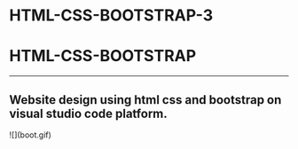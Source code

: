 # HTML-CSS-BOOTSTRAP-3
<h1><b>HTML-CSS-BOOTSTRAP</b></h1>
<hr>
<h2>Website design using html css and bootstrap on visual studio code platform.</h2>
![](boot.gif)